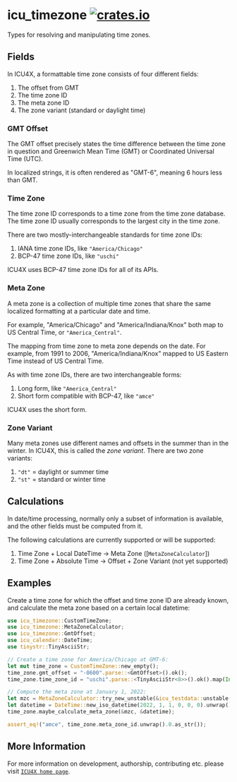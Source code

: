 # icu_timezone [![crates.io](https://img.shields.io/crates/v/icu_timezone)](https://crates.io/crates/icu_timezone)

Types for resolving and manipulating time zones.

## Fields

In ICU4X, a formattable time zone consists of four different fields:

1. The offset from GMT
2. The time zone ID
3. The meta zone ID
4. The zone variant (standard or daylight time)

### GMT Offset

The GMT offset precisely states the time difference between the time zone in question and
Greenwich Mean Time (GMT) or Coordinated Universal Time (UTC).

In localized strings, it is often rendered as "GMT-6", meaning 6 hours less than GMT.

### Time Zone

The time zone ID corresponds to a time zone from the time zone database. The time zone ID
usually corresponds to the largest city in the time zone.

There are two mostly-interchangeable standards for time zone IDs:

1. IANA time zone IDs, like `"America/Chicago"`
2. BCP-47 time zone IDs, like `"uschi"`

ICU4X uses BCP-47 time zone IDs for all of its APIs.

### Meta Zone

A meta zone is a collection of multiple time zones that share the same localized formatting
at a particular date and time.

For example, "America/Chicago" and "America/Indiana/Knox" both map to US Central Time, or
`"America_Central"`.

The mapping from time zone to meta zone depends on the date. For example, from 1991 to 2006,
"America/Indiana/Knox" mapped to US Eastern Time instead of US Central Time.

As with time zone IDs, there are two interchangeable forms:

1. Long form, like `"America_Central"`
2. Short form compatible with BCP-47, like `"amce"`

ICU4X uses the short form.

### Zone Variant

Many meta zones use different names and offsets in the summer than in the winter. In ICU4X,
this is called the _zone variant_. There are two zone variants:

1. `"dt"` = daylight or summer time
2. `"st"` = standard or winter time

## Calculations

In date/time processing, normally only a subset of information is available, and the other
fields must be computed from it.

The following calculations are currently supported or will be supported:

1. Time Zone + Local DateTime → Meta Zone ([`MetaZoneCalculator`])
2. Time Zone + Absolute Time → Offset + Zone Variant (not yet supported)

## Examples

Create a time zone for which the offset and time zone ID are already known, and calculate
the meta zone based on a certain local datetime:

```rust
use icu_timezone::CustomTimeZone;
use icu_timezone::MetaZoneCalculator;
use icu_timezone::GmtOffset;
use icu_calendar::DateTime;
use tinystr::TinyAsciiStr;

// Create a time zone for America/Chicago at GMT-6:
let mut time_zone = CustomTimeZone::new_empty();
time_zone.gmt_offset = "-0600".parse::<GmtOffset>().ok();
time_zone.time_zone_id = "uschi".parse::<TinyAsciiStr<8>>().ok().map(Into::into);

// Compute the meta zone at January 1, 2022:
let mzc = MetaZoneCalculator::try_new_unstable(&icu_testdata::unstable()).unwrap();
let datetime = DateTime::new_iso_datetime(2022, 1, 1, 0, 0, 0).unwrap();
time_zone.maybe_calculate_meta_zone(&mzc, &datetime);

assert_eq!("amce", time_zone.meta_zone_id.unwrap().0.as_str());
```

## More Information

For more information on development, authorship, contributing etc. please visit [`ICU4X home page`](https://github.com/unicode-org/icu4x).
